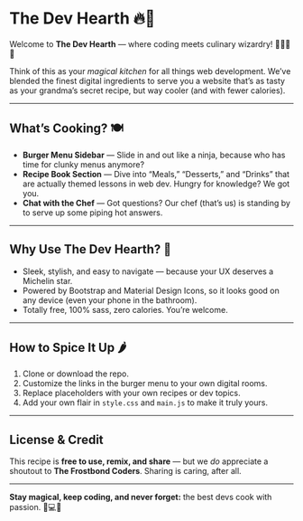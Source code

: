 # The Dev Hearth 🔥🍳

Welcome to **The Dev Hearth** — where coding meets culinary wizardry! 🍰👩‍🍳✨

Think of this as your *magical kitchen* for all things web development. We’ve blended the finest digital ingredients to serve you a website that’s as tasty as your grandma’s secret recipe, but way cooler (and with fewer calories).

---

## What’s Cooking? 🍽️

* **Burger Menu Sidebar** — Slide in and out like a ninja, because who has time for clunky menus anymore?
* **Recipe Book Section** — Dive into “Meals,” “Desserts,” and “Drinks” that are actually themed lessons in web dev. Hungry for knowledge? We got you.
* **Chat with the Chef** — Got questions? Our chef (that’s us) is standing by to serve up some piping hot answers.

---

## Why Use The Dev Hearth? 🤔

* Sleek, stylish, and easy to navigate — because your UX deserves a Michelin star.
* Powered by Bootstrap and Material Design Icons, so it looks good on any device (even your phone in the bathroom).
* Totally free, 100% sass, zero calories. You’re welcome.

---

## How to Spice It Up 🌶️

1. Clone or download the repo.
2. Customize the links in the burger menu to your own digital rooms.
3. Replace placeholders with your own recipes or dev topics.
4. Add your own flair in `style.css` and `main.js` to make it truly yours.

---

## License & Credit

This recipe is **free to use, remix, and share** — but we *do* appreciate a shoutout to **The Frostbond Coders**. Sharing is caring, after all.

---

**Stay magical, keep coding, and never forget:** the best devs cook with passion. 🍳💻🔥